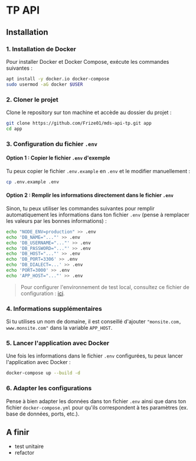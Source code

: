 # TP API

## Installation

### 1. Installation de Docker

Pour installer Docker et Docker Compose, exécute les commandes suivantes :

```sh
apt install -y docker.io docker-compose
sudo usermod -aG docker $USER
```

### 2. Cloner le projet

Clone le repository sur ton machine et accède au dossier du projet :

```sh
git clone https://github.com/Frize01/mds-api-tp.git app
cd app
```

### 3. Configuration du fichier `.env`

#### Option 1 : Copier le fichier `.env` d'exemple

Tu peux copier le fichier `.env.example` en `.env` et le modifier manuellement :

```sh
cp .env.example .env
```

#### Option 2 : Remplir les informations directement dans le fichier `.env`

Sinon, tu peux utiliser les commandes suivantes pour remplir automatiquement les informations dans ton fichier `.env` (pense à remplacer les valeurs par les bonnes informations) :

```sh
echo "NODE_ENV=production" >> .env
echo 'DB_NAME="..."' >> .env
echo 'DB_USERNAME="..."' >> .env
echo 'DB_PASSWORD="..."' >> .env
echo 'DB_HOST="..."' >> .env
echo 'DB_PORT=3306' >> .env
echo 'DB_DIALECT=...' >> .env
echo 'PORT=3000' >> .env
echo 'APP_HOST="..."' >> .env
```

> Pour configurer l'environnement de test local, consultez ce fichier de configuration : [ici](./documentation/default-env.md).

### 4. Informations supplémentaires

Si tu utilises un nom de domaine, il est conseillé d'ajouter `"monsite.com, www.monsite.com"` dans la variable `APP_HOST`.

### 5. Lancer l'application avec Docker

Une fois les informations dans le fichier `.env` configurées, tu peux lancer l'application avec Docker :

```sh
docker-compose up --build -d
```

### 6. Adapter les configurations

Pense à bien adapter les données dans ton fichier `.env` ainsi que dans ton fichier `docker-compose.yml` pour qu'ils correspondent à tes paramètres (ex. base de données, ports, etc.).

## A finir

- test unitaire
- refactor